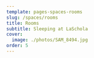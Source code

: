 ```yaml
---
template: pages-spaces-rooms
slug: /spaces/rooms
title: Rooms
subtitle: Sleeping at LaSchola
cover:
  image: ./photos/SAM_8494.jpg
order: 5
---
```

